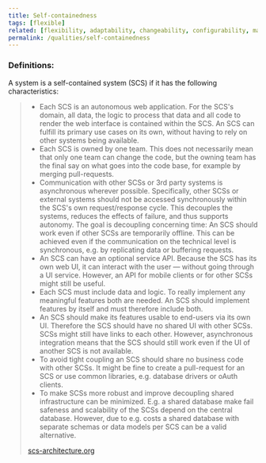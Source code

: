 ```yaml
---
title: Self-containedness
tags: [flexible]
related: [flexibility, adaptability, changeability, configurability, maintainability, modifiability, modularity, autonomy]
permalink: /qualities/self-containedness
---
```


### Definitions:

A system is a self-contained system (SCS) if it has the following characteristics:

> - Each SCS is an autonomous web application. For the SCS's domain, all data, the logic to process that data and all code to render the web interface is contained within the SCS. An SCS can fulfill its primary use cases on its own, without having to rely on other systems being available.
> - Each SCS is owned by one team. This does not necessarily mean that only one team can change the code, but the owning team has the final say on what goes into the code base, for example by merging pull-requests.
> - Communication with other SCSs or 3rd party systems is asynchronous wherever possible. Specifically, other SCSs or external systems should not be accessed synchronously within the SCS's own request/response cycle. This decouples the systems, reduces the effects of failure, and thus supports autonomy. The goal is decoupling concerning time: An SCS should work even if other SCSs are temporarily offline. This can be achieved even if the communication on the technical level is synchronous, e.g. by replicating data or buffering requests.
> - An SCS can have an optional service API. Because the SCS has its own web UI, it can interact with the user — without going through a UI service. However, an API for mobile clients or for other SCSs might still be useful.
> - Each SCS must include data and logic. To really implement any meaningful features both are needed. An SCS should implement features by itself and must therefore include both.
> - An SCS should make its features usable to end-users via its own UI. Therefore the SCS should have no shared UI with other SCSs. SCSs might still have links to each other. However, asynchronous integration means that the SCS should still work even if the UI of another SCS is not available.
> - To avoid tight coupling an SCS should share no business code with other SCSs. It might be fine to create a pull-request for an SCS or use common libraries, e.g. database drivers or oAuth clients.
> - To make SCSs more robust and improve decoupling shared infrastructure can be minimized. E.g. a shared database make fail safeness and scalability of the SCSs depend on the central database. However, due to e.g. costs a shared database with separate schemas or data models per SCS can be a valid alternative.
>
> [scs-architecture.org](https://scs-architecture.org/)

